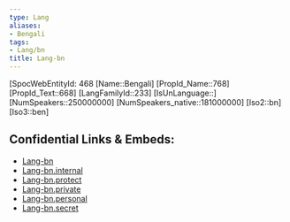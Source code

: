 ```yaml
---
type: Lang
aliases:
- Bengali
tags: 
- Lang/bn
title: Lang-bn
---
```

[SpocWebEntityId: 468
[Name::Bengali]
[PropId_Name::768]
[PropId_Text::668]
[LangFamilyId::233]
[IsUnLanguage::]
[NumSpeakers::250000000]
[NumSpeakers_native::181000000]
[Iso2::bn]
[Iso3::ben]



## Confidential Links & Embeds: 
- [Lang-bn](../../_public/lang/Lang-bn.md) 
- [Lang-bn.internal](../../_internal/lang/Lang-bn.internal.md) 
- [Lang-bn.protect](../../_protect/lang/Lang-bn.protect.md) 
- [Lang-bn.private](../../_private/lang/Lang-bn.private.md) 
- [Lang-bn.personal](../../_personal/lang/Lang-bn.personal.md) 
- [Lang-bn.secret](../../_secret/lang/Lang-bn.secret.md)

